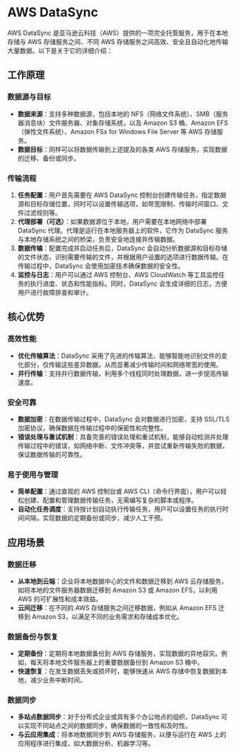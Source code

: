 # AWS DataSync

AWS DataSync 是亚马逊云科技（AWS）提供的一项完全托管服务，用于在本地存储与 AWS 存储服务之间、不同 AWS
存储服务之间高效、安全且自动化地传输大量数据。以下是关于它的详细介绍：

## 工作原理

### 数据源与目标

- **数据来源**：支持多种数据源，包括本地的 NFS（网络文件系统）、SMB（服务器消息块）文件服务器、对象存储系统，以及 Amazon S3
  桶、Amazon EFS（弹性文件系统）、Amazon FSx for Windows File Server 等 AWS 存储服务。
- **数据目标**：同样可以将数据传输到上述提及的各类 AWS 存储服务，实现数据的迁移、备份或同步。

### 传输流程

1. **任务配置**：用户首先需要在 AWS DataSync 控制台创建传输任务，指定数据源和目标存储位置，同时可以设置传输选项，如带宽限制、传输时间窗口、文件过滤规则等。
2. **代理部署（可选）**：如果数据源位于本地，用户需要在本地网络中部署 DataSync 代理。代理是运行在本地服务器上的软件，它作为
   DataSync 服务与本地存储系统之间的桥梁，负责安全地连接并传输数据。
3. **数据传输**：配置完成并启动任务后，DataSync 会自动分析数据源和目标存储的文件状态，识别需要传输的文件，并根据用户设置的选项进行数据传输。在传输过程中，DataSync
   会使用加密技术确保数据的安全性。
4. **监控与日志**：用户可以通过 AWS 控制台、AWS CloudWatch 等工具监控任务的执行进度、状态和性能指标。同时，DataSync
   会生成详细的日志，方便用户进行故障排查和审计。

## 核心优势

### 高效性能

- **优化传输算法**：DataSync 采用了先进的传输算法，能够智能地识别文件的变化部分，仅传输这些差异数据，从而显著减少传输时间和网络带宽的使用。
- **并行传输**：支持并行数据传输，利用多个线程同时处理数据，进一步提高传输速度。

### 安全可靠

- **数据加密**：在数据传输过程中，DataSync 会对数据进行加密，支持 SSL/TLS 加密协议，确保数据在传输过程中的保密性和完整性。
- **错误处理与重试机制**：具备完善的错误处理和重试机制，能够自动检测并处理传输过程中的错误，如网络中断、文件冲突等，并尝试重新传输失败的数据，保证数据传输的可靠性。

### 易于使用与管理

- **简单配置**：通过直观的 AWS 控制台或 AWS CLI（命令行界面），用户可以轻松创建、配置和管理数据传输任务，无需编写复杂的脚本或程序。
- **自动化任务调度**：支持按计划自动执行传输任务，用户可以设置任务的执行时间间隔，实现数据的定期备份或同步，减少人工干预。

## 应用场景

### 数据迁移

- **从本地到云端**：企业将本地数据中心的文件和数据迁移到 AWS 云存储服务，如将本地的文件服务器数据迁移到 Amazon S3 或
  Amazon EFS，以利用 AWS 的可扩展性和成本效益。
- **云间迁移**：在不同的 AWS 存储服务之间迁移数据，例如从 Amazon EFS 迁移到 Amazon S3，以满足不同的业务需求和存储成本优化。

### 数据备份与恢复

- **定期备份**：定期将本地数据备份到 AWS 存储服务，实现数据的异地容灾。例如，每天将本地文件服务器上的重要数据备份到 Amazon
  S3 桶中。
- **快速恢复**：在发生数据丢失或损坏时，能够快速从 AWS 存储中恢复数据到本地，减少业务中断时间。

### 数据同步

- **多站点数据同步**：对于分布式企业或具有多个办公地点的组织，DataSync 可以实现不同站点之间的数据同步，确保数据的一致性和及时性。
- **与云应用集成**：将本地数据同步到 AWS 存储服务，以便与运行在 AWS 上的应用程序进行集成，如大数据分析、机器学习等。 